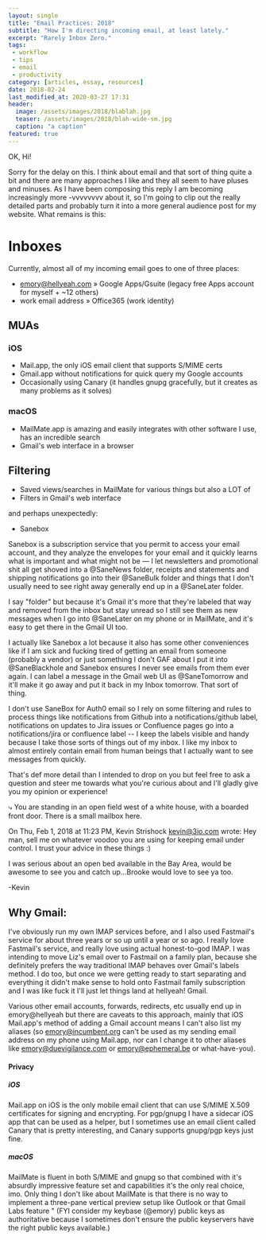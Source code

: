 ```yaml
---
layout: single
title: "Email Practices: 2018"
subtitle: "How I'm directing incoming email, at least lately."
excerpt: "Rarely Inbox Zero."
tags:
 - workflow
 - tips
 - email
 - productivity
category: [articles, essay, resources]
date: 2018-02-24
last_modified_at: 2020-03-27 17:31
header:
  image: /assets/images/2018/blablah.jpg
  teaser: /assets/images/2018/blah-wide-sm.jpg
  caption: "a caption"
featured: true
---
```


<!-- this was started because of email from kevin -->

OK, Hi! 

Sorry for the delay on this. I think about email and that sort of thing quite a bit and there are many approaches I like and they all seem to have pluses and minuses. As I have been composing this reply I am becoming increasingly more -vvvvvvvv about it, so I'm going to clip out the really detailed parts and probably turn it into a more general audience post for my website. What remains is this:

# Inboxes

Currently, almost all of my incoming email goes to one of three places:

- emory@hellyeah.com » Google Apps/Gsuite (legacy free Apps account for myself + ~12 others)
- work email address » Office365 (work identity)

## MUAs

### iOS 

- Mail.app, the only iOS email client that supports S/MIME certs  
- Gmail.app without notifications for quick query my Google accounts
- Occasionally using Canary (it handles gnupg gracefully, but it creates as many problems as it solves)

### macOS 

- MailMate.app is amazing and easily integrates with other software I use, has an incredible search
- Gmail's web interface in a browser 

## Filtering 

- Saved views/searches in MailMate for various things but also a LOT of 
- Filters in Gmail's web interface 

and perhaps unexpectedly:

- Sanebox 

Sanebox is a subscription service that you permit to access your email account, and they analyze the envelopes for your email and it quickly learns what is important and what might not be — I let newsletters and promotional shit all get shoved into a @SaneNews folder, receipts and statements and shipping notifications go into their @SaneBulk folder and things that I don't usually need to see right away generally end up in a @SaneLater folder. 

I say "folder" but because it's Gmail it's more that they're labeled that way and removed from the inbox but stay unread so I still see them as new messages when I go into @SaneLater on my phone or in MailMate, and it's easy to get there in the Gmail UI too. 

I actually like Sanebox a lot because it also has some other conveniences like if I am sick and fucking tired of getting an email from someone (probably a vendor) or just something I don't GAF about I put it into @SaneBlackhole and Sanebox ensures I never see emails from them ever again. I can label a message in the Gmail web UI as @SaneTomorrow and it'll make it go away and put it back in my Inbox tomorrow. That sort of thing.

I don't use SaneBox for Auth0 email so I rely on some filtering and rules to process things like notifications from Github into a notifications/github label, notifications on updates to Jira issues or Confluence pages go into a notifications/jira or confluence label -- I keep the labels visible and handy because I take those sorts of things out of my inbox. I like my inbox to almost entirely contain email from human beings that I actually want to see messages from quickly.

That's def more detail than I intended to drop on you but feel free to ask a question and steer me towards what you're curious about and I'll gladly give you my opinion or experience!



⤷ 
  You are standing in an open field west of a white house, with a boarded front door.
  There is a small mailbox here.

On Thu, Feb 1, 2018 at 11:23 PM, Kevin Strishock <kevin@3io.com> wrote:
Hey man, sell me on whatever voodoo you are using for keeping email under control. I trust your advice in these things :)


I was serious about an open bed available in the Bay Area, would be awesome to see you and catch up...Brooke would love to see ya too.

-Kevin

## Why Gmail:

I've obviously run my own IMAP services before, and I also used Fastmail's service for about three years or so up until a year or so ago. I really love Fastmail's service, and really love using actual honest-to-god IMAP. I was intending to move Liz's email over to Fastmail on a family plan, because she definitely prefers the way traditional IMAP behaves over Gmail's labels method. I do too, but once we were getting ready to start separating and everything it didn't make sense to hold onto Fastmail family subscription and I was like fuck it I'll just let things land at hellyeah! Gmail.

Various other email accounts, forwards, redirects, etc usually end up in emory@hellyeah but there are caveats to this approach, mainly that iOS Mail.app's method of adding a Gmail account means I can't also list my aliases (so emory@incumbent.org can't be used as my sending email address on my phone using Mail.app, nor can I change it to other aliases like emory@duevigilance.com or emory@ephemeral.be or what-have-you).

#### Privacy
##### iOS 
Mail.app on iOS is the only mobile email client that can use S/MIME X.509 certificates for signing and encrypting. For pgp/gnupg I have a sidecar iOS app that can be used as a helper, but I sometimes use an email client called Canary that is pretty interesting, and Canary supports gnupg/pgp keys just fine. 

##### macOS 
MailMate is fluent in both S/MIME and gnupg so that combined with it's absurdly impressive feature set and capabilities it's the only real choice, imo. Only thing I don't like about MailMate is that there is no way to implement a three-pane vertical preview setup like Outlook or that Gmail Labs feature "
(FYI consider my keybase (@emory) public keys as authoritative because I sometimes don't ensure the public keyservers have the right public keys available.)
